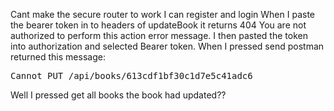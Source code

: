 Cant make the secure router to work
I can register and login
When I paste the bearer token in to headers of updateBook it returns 404 You are not authorized to perform this action error message.
I then pasted the token into authorization and selected Bearer token.
When I pressed send postman returned this message:
<!DOCTYPE html>
<html lang="en">

<head>
	<meta charset="utf-8">
	<title>Error</title>
</head>

<body>
	<pre>Cannot PUT /api/books/613cdf1bf30c1d7e5c41adc6</pre>
</body>

</html> 
Well I pressed get all books the book had updated??